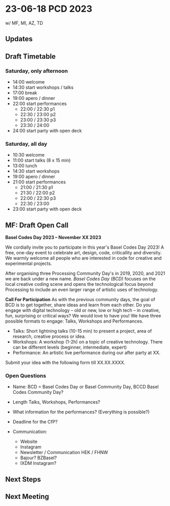 # 23-06-18 PCD 2023

w/ MF, MI, AZ, TD

## Updates

## Draft Timetable

### Saturday, only afternoon

- 14:00 welcome 
- 14:30 start workshops / talks
- 17:00 break
- 19:00 apero / dinner
- 22:00 start performances
  - 22:00 / 22:30 p1
  - 22:30 / 23:00 p2
  - 23:00 / 23:30 p3
  - 23:30 / 24:00
- 24:00 start party with open deck

### Saturday, all day

- 10:30 welcome
- 11:00 start talks (8 x 15 min)
- 13:00 lunch
- 14:30 start workshops
- 19:00 apero / dinner
- 21:00 start performances
  - 21:00 / 21:30 p1
  - 21:30 / 22:00 p2
  - 22:00 / 22:30 p3
  - 22:30 / 23:00
- 23:00 start party with open deck


## MF: Draft Open Call

**Basel Codes Day 2023 – November XX 2023**

We cordially invite you to participate in this year's Basel Codes Day 2023! A free, one-day event to celebrate art, design, code, criticallity and diversity. We warmly welcome all people who are interested in code for creative and experimental projects. 

After organising three Processing Community Day's in 2019, 2020, and 2021 we are back under a new name. _Basel Codes Day (BCD)_ focuses on the local creative coding scene and opens the technological focus beyond Processing to include an even larger range of artistic uses of technology.

**Call For Participation**
As with the previous community days, the goal of BCD is to get together, share ideas and learn from each other. Do you engage with digital technology – old or new, low or high tech – in creative, fun, surprising or critical ways? We would love to have you! We have three possible formats to engage: Talks, Workshops and Performances. 

- Talks: Short lightning talks (10-15 min) to present a project, area of research, creative process or idea.
- Workshops: A workshop (1-2h) on a topic of creative technology. There can be different levels (beginner, intermediate, expert)
- Performance: An artistic live performance during our after party at XX.

Submit your idea with the following form till XX.XX.XXXX.

### Open Questions

- Name: BCD = Basel Codes Day or Basel Community Day, BCCD Basel Codes Community Day?
- Length Talks, Workshops, Performances?
- What information for the performances? (Everything is possible?) 
- Deadline for the CfP?

- Communication: 
  - Website
  - Instagram
  - Newsletter / Communication HEK / FHNW
  - Bajour? BZBasel?
  - IXDM Instagram?

## Next Steps



## Next Meeting

